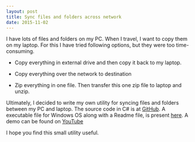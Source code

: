 ```yaml
---
layout: post
title: Sync files and folders across network
date: 2015-11-02
---
```

I have lots of files and folders on my PC. When I travel, I want to copy them on my laptop. For this I have tried following options, but they were too time-consuming.

* Copy everything in external drive and then copy it back to my laptop.

* Copy everything over the network to destination

* Zip everything in one file. Then transfer this one zip file to laptop and unzip.

Ultimately, I decided to write my own utility for syncing files and folders between my PC and laptop.
The source code in C# is at [GitHub](https://github.com/vijaynathani/SyncFolders).
A executable file for Windows OS along with a Readme file, is present [here](https://www.youtube.com/watch?v=VqNLIEmvLOY).
A demo can be found on [YouTube](https://sites.google.com/site/nathanivijay/sync-folders-over-network
)

I hope you find this small utility useful.
